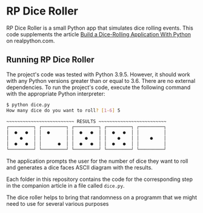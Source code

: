 # RP Dice Roller

RP Dice Roller is a small Python app that simulates dice rolling events. This code supplements the article [Build a Dice-Rolling Application With Python](https://realpython.com/python-dice-roll/) on realpython.com.

## Running RP Dice Roller

The project's code was tested with Python 3.9.5. However, it should work with any Python versions greater than or equal to 3.6. There are no external dependencies. To run the project's code, execute the following command with the appropriate Python interpreter:

```sh
$ python dice.py
How many dice do you want to roll? [1-6] 5

~~~~~~~~~~~~~~~~~~~~~~~~~ RESULTS ~~~~~~~~~~~~~~~~~~~~~~~~~
┌─────────┐ ┌─────────┐ ┌─────────┐ ┌─────────┐ ┌─────────┐
│  ●   ●  │ │  ●      │ │  ●   ●  │ │  ●   ●  │ │         │
│    ●    │ │         │ │    ●    │ │    ●    │ │    ●    │
│  ●   ●  │ │      ●  │ │  ●   ●  │ │  ●   ●  │ │         │
└─────────┘ └─────────┘ └─────────┘ └─────────┘ └─────────┘
```

The application prompts the user for the number of dice they want to roll and generates a dice faces ASCII diagram with the results.

Each folder in this repository contains the code for the corresponding step in the companion article in a file called `dice.py`.

The dice roller helps to bring that randomness on a programm that we might need to use for several various purposes